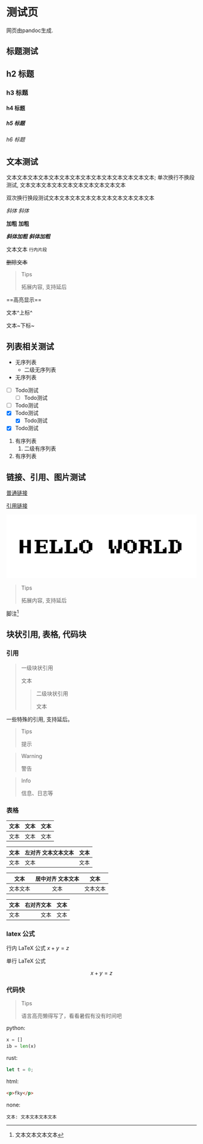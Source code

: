 # 测试页

网页由pandoc生成.

## 标题测试

## h2 标题

### h3 标题

#### h4 标题

##### h5 标题

###### h6 标题

## 文本测试

文本文本文本文本文本文本文本文本文本文本文本文本文本文本; 
单次换行不换段测试, 文本文本文本文本文本文本文本文本文本文本

双次换行换段测试文本文本文本文本文本文本文本文本文本文本

_斜体_ *斜体*

**加粗** __加粗__

__*斜体加粗*__ __*斜体加粗*__

文本文本 `行内片段`

~~删除文本~~

> Tips
> 
> 拓展内容, 支持延后

==高亮显示==

文本^上标^

文本~下标~

## 列表相关测试

- 无序列表
  - 二级无序列表
- 无序列表

- [ ] Todo测试
  - [ ] Todo测试
- [ ] Todo测试
- [x] Todo测试
  - [x] Todo测试
- [x] Todo测试

1. 有序列表
   1. 二级有序列表
2. 有序列表

## 链接、引用、图片测试

[普通链接](http://htjixiao.com)

[引用链接][引用]

![图片-hellow world](images/hello_world.png)

> Tips
> 
> 拓展内容, 支持延后

脚注[^脚注标签]

[引用]: http://htjixiao.com

[^脚注标签]: 文本文本文本文本

## 块状引用, 表格, 代码块


### 引用

> 一级块状引用
> 
> 文本
>
> > 二级块状引用
> > 
> > 文本
> >

一些特殊的引用, 支持延后。

> Tips
>
> 提示

> Warning
>
> 警告

> Info
>
> 信息、日志等

### 表格

| 文本 | 文本 | 文本 |
| ---- | ---- | ---- |
| 文本 | 文本 | 文本 |

| 文本 | 左对齐 文本文本文本 | 文本 |
| ---- | :------------------ | ---- |
| 文本 | 文本                | 文本 |

| 文本     | 居中对齐 文本文本 | 文本     |
| -------- | :---------------: | -------- |
| 文本文本 |       文本        | 文本文本 |

| 文本 | 右对齐文本 | 文本 |
| ---- | -----: | ---- |
| 文本 |   文本 | 文本 |

### latex 公式

行内 LaTeX 公式 $x+y=z$

单行 LaTeX 公式

$$x+y=z$$

### 代码快

> Tips
>
> 语言高亮懒得写了，看看暑假有没有时间吧

python: 

```py
x = []
ib = len(x)
```

rust: 

```rust
let t = 0;
```

html: 

```html
<p>fky</p>
```

none: 
```
文本: 文本文本文本文本
```

